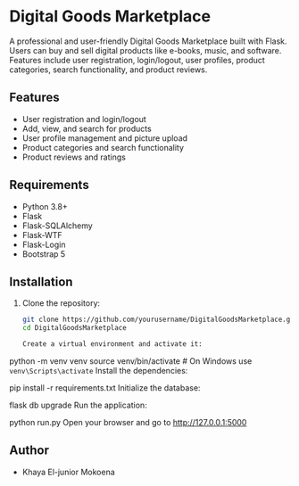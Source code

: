 # Digital Goods Marketplace

A professional and user-friendly Digital Goods Marketplace built with Flask. Users can buy and sell digital products like e-books, music, and software. Features include user registration, login/logout, user profiles, product categories, search functionality, and product reviews.

## Features

- User registration and login/logout
- Add, view, and search for products
- User profile management and picture upload
- Product categories and search functionality
- Product reviews and ratings

## Requirements

- Python 3.8+
- Flask
- Flask-SQLAlchemy
- Flask-WTF
- Flask-Login
- Bootstrap 5

## Installation

1. Clone the repository:
   ```bash
   git clone https://github.com/yourusername/DigitalGoodsMarketplace.git
   cd DigitalGoodsMarketplace

   Create a virtual environment and activate it:

python -m venv venv
source venv/bin/activate  # On Windows use `venv\Scripts\activate`
Install the dependencies:

pip install -r requirements.txt
Initialize the database:

flask db upgrade
Run the application:

python run.py
Open your browser and go to http://127.0.0.1:5000
## Author
- Khaya El-junior Mokoena
